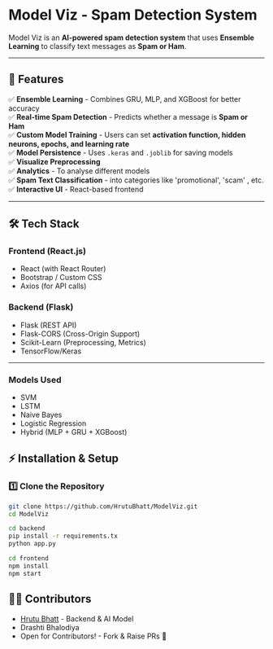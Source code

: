 #  Model Viz - Spam Detection System 

Model Viz is an **AI-powered spam detection system** that uses **Ensemble Learning** to classify text messages as **Spam or Ham**.

---

## 🌟 Features
✅ **Ensemble Learning** - Combines GRU, MLP, and XGBoost for better accuracy  
✅ **Real-time Spam Detection** - Predicts whether a message is **Spam or Ham**  
✅ **Custom Model Training** - Users can set **activation function, hidden neurons, epochs, and learning rate**  
✅ **Model Persistence** - Uses `.keras` and `.joblib` for saving models  
✅ **Visualize Preprocessing**  <br>
✅ **Analytics** - To analyse different models <br>
✅ **Spam Text Classification** - into categories like 'promotional', 'scam' , etc.  <br>
✅ **Interactive UI** - React-based frontend   

---

## 🛠️ Tech Stack
### **Frontend** (React.js)
- React (with React Router)
- Bootstrap / Custom CSS  
- Axios (for API calls)  

### **Backend** (Flask)
- Flask (REST API)
- Flask-CORS (Cross-Origin Support)
- Scikit-Learn (Preprocessing, Metrics)  
- TensorFlow/Keras 
---

### Models Used
- SVM
- LSTM
- Naive Bayes
- Logistic Regression
- Hybrid (MLP + GRU + XGBoost)

## ⚡ Installation & Setup

### **1️⃣ Clone the Repository**
```sh
git clone https://github.com/HrutuBhatt/ModelViz.git
cd ModelViz
```

```sh
cd backend
pip install -r requirements.tx
python app.py
```
```sh
cd frontend
npm install
npm start
```
## 👨‍💻 Contributors

- [Hrutu Bhatt](https://github.com/HrutuBhatt) - Backend & AI Model
- Drashti Bhalodiya
- Open for Contributors! - Fork & Raise PRs 🚀
